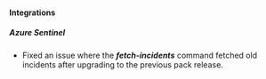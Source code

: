 
#### Integrations
##### Azure Sentinel
- Fixed an issue where the ***fetch-incidents*** command fetched old incidents after upgrading to the previous pack release.
